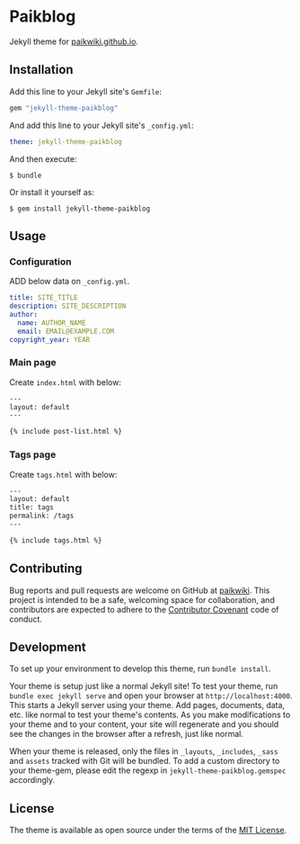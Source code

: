 # Paikblog

Jekyll theme for [paikwiki.github.io](https://paikwiki.github.io).

## Installation

Add this line to your Jekyll site's `Gemfile`:

```ruby
gem "jekyll-theme-paikblog"
```

And add this line to your Jekyll site's `_config.yml`:

```yaml
theme: jekyll-theme-paikblog
```

And then execute:

    $ bundle

Or install it yourself as:

    $ gem install jekyll-theme-paikblog

## Usage

### Configuration

ADD below data on `_config.yml`.

```yml
title: SITE_TITLE
description: SITE_DESCRIPTION
author:
  name: AUTHOR_NAME
  email: EMAIL@EXAMPLE.COM
copyright_year: YEAR
```

### Main page

Create `index.html` with below:

```html
---
layout: default
---

{% include post-list.html %}

```

### Tags page

Create `tags.html` with below:

```html
---
layout: default
title: tags
permalink: /tags
---

{% include tags.html %}
```

## Contributing

Bug reports and pull requests are welcome on GitHub at [paikwiki](mailto:paikwiki@gmail.com). This project is intended to be a safe, welcoming space for collaboration, and contributors are expected to adhere to the [Contributor Covenant](http://contributor-covenant.org) code of conduct.

## Development

To set up your environment to develop this theme, run `bundle install`.

Your theme is setup just like a normal Jekyll site! To test your theme, run `bundle exec jekyll serve` and open your browser at `http://localhost:4000`. This starts a Jekyll server using your theme. Add pages, documents, data, etc. like normal to test your theme's contents. As you make modifications to your theme and to your content, your site will regenerate and you should see the changes in the browser after a refresh, just like normal.

When your theme is released, only the files in `_layouts`, `_includes`, `_sass` and `assets` tracked with Git will be bundled.
To add a custom directory to your theme-gem, please edit the regexp in `jekyll-theme-paikblog.gemspec` accordingly.

## License

The theme is available as open source under the terms of the [MIT License](https://opensource.org/licenses/MIT).
